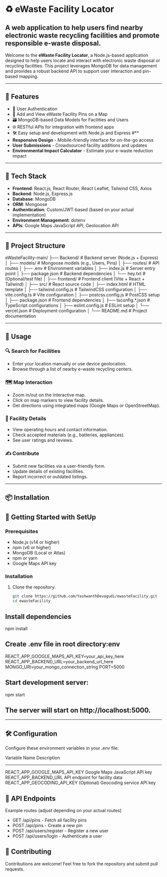 # ♻️ eWaste Facility Locator

## A web application to help users find nearby electronic waste recycling facilities and promote responsible e-waste disposal.

Welcome to the **eWaste Facility Locator**, a Node.js-based application designed to help users locate and interact with electronic waste disposal or recycling facilities. 
This project leverages MongoDB for data management and provides a robust backend API to support user interaction and pin-based mapping.

---

## 🚀 Features

- 🔐 User Authentication
- 📍 Add and View eWaste Facility Pins on a Map
- 🗃️ MongoDB-based Data Models for Facilities and Users
- 🌐 RESTful APIs for integration with frontend apps
- 🛠️ Easy setup and development with Node.js and Express
#**
- **Responsive Design** - Mobile-friendly interface for on-the-go access
- **User Submissions** - Crowdsourced facility additions and updates
- **Environmental Impact Calculator** - Estimate your e-waste reduction impact

---

## 🧰 Tech Stack
- **Frontend**: React.js, React Router, React Leaflet, Tailwind CSS, Axios
- **Backend**: Node.js, Express.js
- **Database**: MongoDB
- **ORM**: Mongoose
- **Authentication**: Custom/JWT-based (based on your actual implementation)
- **Environment Management**: dotenv
- **APIs**: Google Maps JavaScript API, Geolocation API

---

## 📁 Project Structure

eWasteFacility-main/
├── Backend/                     # Backend server (Node.js + Express)
│   ├── models/                 # Mongoose models (e.g., Users, Pins)
│   ├── routes/                 # API routes
│   ├── .env                    # Environment variables
│   ├── index.js                # Server entry point
│   ├── package.json            # Backend dependencies
│   └── hey.txt                 # (Optional/test file)
│
├── frontend/                   # Frontend client (Vite + React + Tailwind)
│   ├── src/                   # React source code
│   ├── index.html             # HTML template
│   ├── tailwind.config.js     # TailwindCSS configuration
│   ├── vite.config.ts         # Vite configuration
│   ├── postcss.config.js      # PostCSS setup
│   ├── package.json           # Frontend dependencies
│   ├── tsconfig.*.json        # TypeScript configurations
│   ├── eslint.config.js       # ESLint setup
│   └── vercel.json            # Deployment configuration
│
└── README.md                  # Project documentation

---

## 📖 Usage

### 🔍 Search for Facilities
- Enter your location manually or use device geolocation.
- Browse through a list of nearby e-waste recycling centers.

### 🗺️ Map Interaction
- Zoom in/out on the interactive map.
- Click on map markers to view facility details.
- Get directions using integrated maps (Google Maps or OpenStreetMap).

### 🏢 Facility Details
- View operating hours and contact information.
- Check accepted materials (e.g., batteries, appliances).
- See user ratings and reviews.

### ✍️ Contribute
- Submit new facilities via a user-friendly form.
- Update details of existing facilities.
- Report incorrect or outdated listings.

---

## 📦 Installation

## 🚀 Getting Started with SetUp

### Prerequisites
- Node.js (v14 or higher)
- npm (v6 or higher)
- MongoDB (Local or Atlas)
- npm or yarn
- Google Maps API key

### Installation
1. Clone the repository:
   ```bash
   git clone https://github.com/YashwanthDevagudi/ewasteFacility.git
   cd ewasteFacility

## Install dependencies
npm install

## Create .env file in root directory:env
REACT_APP_GOOGLE_MAPS_API_KEY=your_api_key_here
REACT_APP_BACKEND_URL=your_backend_url_here
MONGO_URI=your_mongo_connection_string
PORT=5000

## Start development server:
npm start

## The server will start on http://localhost:5000.

---

## 🛠️ Configuration
Configure these environment variables in your .env file:

Variable Name                              	Description
--------------                               ------------
REACT_APP_GOOGLE_MAPS_API_KEY          	    Google Maps JavaScript API key
REACT_APP_BACKEND_URL                  	    API endpoint for facility data
REACT_APP_GEOCODING_API_KEY             	  (Optional) Geocoding service API key


## 🧪 API Endpoints
Example routes (adjust depending on your actual routes)
- GET /api/pins - Fetch all facility pins
- POST /api/pins - Create a new pin
- POST /api/users/register - Register a new user
- POST /api/users/login - Authenticate a user



## 🙌 Contributing
Contributions are welcome! Feel free to fork the repository and submit pull requests.
















   
